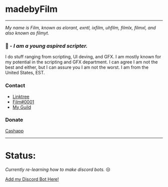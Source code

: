 # **madebyFilm**
____________________

*My name is Film, known as elorant, exntl, ixfilm, uhfilm, filmlx, filmxl, and also known as filmyt.*

### 📖 - ***I am a young aspired scripter.***
 I do stuff ranging from scripting, UI deving, and GFX. I am mostly known for my potential in the scripting and GFX department. I can agree I am not the best and either, but I can assure you I am not the worst. I am from the United States, EST.

### **Contact** 
+ [Linktree](https://linktr.ee/elorant)
+ [Film#0001](https://discord.com/users/178341103139946497)
+ [My Guild](https://discord.gg/4BXEz9Er6Y)


### **Donate**
[Cashapp](https://cash.app/$theyhatejavi)

____________________
# Status:

*Currently re-learning how to make discord bots.* 😒

[Add my Discord Bot Here!](https://discord.com/oauth2/authorize?client_id=828977727587614831&permissions=8&scope=bot)
